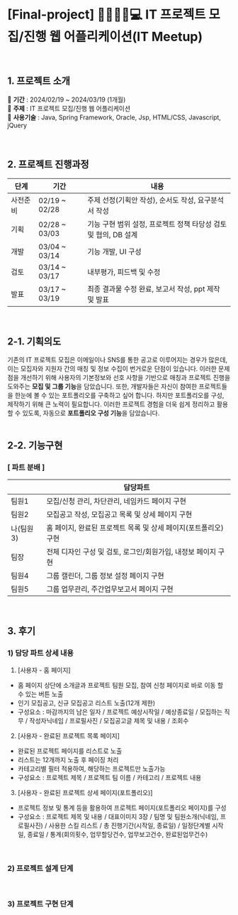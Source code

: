 # [Final-project] 👨‍👨‍👧‍👦💻 IT 프로젝트 모집/진행 웹 어플리케이션(IT Meetup)
<br>

## 1. 프로젝트 소개
📌 **기간** : 2024/02/19 ~ 2024/03/19 (1개월)<br>
📌 **주제** : IT 프로젝트 모집/진행 웹 어플리케이션<br>
📌 **사용기술** : Java, Spring Framework, Oracle, Jsp, HTML/CSS, Javascript, jQuery<br>
<br><br>

## 2. 프로젝트 진행과정
| 단계 | 기간 | 내용 |
|--|--|--|
| 사전준비 | 02/19 ~ 02/28 | 주제 선정(기획안 작성), 순서도 작성, 요구분석서 작성 |
| 기획 | 02/28 ~ 03/03 | 기능 구현 범위 설정, 프로젝트 정책 타당성 검토 및 협의, DB 설계 |
| 개발 | 03/04 ~ 03/14 | 기능 개발, UI 구성 |
| 검토 | 03/14 ~ 03/17 | 내부평가, 피드백 및 수정 |
| 발표 | 03/17 ~ 03/19 | 최종 결과물 수정 완료, 보고서 작성, ppt 제작 및 발표 |

<br>

## 2-1. 기획의도
기존의 IT 프로젝트 모집은 이메일이나 SNS를 통한 공고로 이루어지는 경우가 많은데, 이는 모집자와 지원자 간의 매칭 및 정보 수집이 번거로운 단점이 있습니다. 이러한 문제점을 개선하기 위해 사용자의 기본정보와 선호 사항을 기반으로 매칭과 프로젝트 진행을 도와주는 **모집 및 그룹 기능**을 담았습니다. 또한, 개발자들은 자신이 참여한 프로젝트들을 한눈에 볼 수 있는 포트폴리오를 구축하고 싶어 합니다. 하지만 포트폴리오를 구성, 제작하기 위해 큰 노력이 필요합니다. 이러한 프로젝트 경험을 더욱 쉽게 정리하고 활용할 수 있도록, 자동으로 **포트폴리오 구성 기능**을 담았습니다.
<br><br>

## 2-2. 기능구현

### [ 파트 분배 ]
|  | 담당파트 |
|--|--|
| 팀원1 | 모집/신청 관리, 차단관리, 네임카드 페이지 구현 |
| 팀원2 | 모집공고 작성, 모집공고 목록 및 상세 페이지 구현 |
| 나(팀원3) | 홈 페이지, 완료된 프로젝트 목록 및 상세 페이지(포트폴리오) 구현 |
| 팀장 | 전체 디자인 구성 및 검토, 로그인/회원가입, 내정보 페이지 구현 |
| 팀원4 | 그룹 캘린더, 그룹 정보 설정 페이지 구현 |
| 팀원5 | 그룹 업무관리, 주간업무보고서 페이지 구현 |

<br>

## 3. 후기

### 1) 담당 파트 상세 내용
1. [사용자 - 홈 페이지]<br>
- 홈 페이지 상단에 소개글과 프로젝트 팀원 모집, 참여 신청 페이지로 바로 이동 할 수 있는 버튼 노출
- 인기 모집공고, 신규 모집공고 리스트 노출(12개 제한)
- 구성요소 : 마감까지의 남은 일자 / 프로젝트 예상시작일 / 예상종료일 / 모집하는 직무 / 작성자닉네임 / 프로필사진 / 모집공고글 제목 및 내용 / 조회수

2.  [사용자 - 완료된 프로젝트 목록 페이지] <br>
- 완료된 프로젝트 페이지를 리스트로 노출
- 리스트는 12개까지 노출 후 페이징 처리
- 카테고리별 필터 적용하여, 해당하는 프로젝트만 노출가능
- 구성요소 : 프로젝트 제목 / 프로젝트 팀 이름 / 카테고리 / 프로젝트 내용

3.  [사용자 - 완료된 프로젝트 상세 페이지(포트폴리오)] <br>
- 프로젝트 정보 및 통계 등을 활용하여 프로젝트 페이지(포트폴리오 페이지)를 구성
- 구성요소 : 프로젝트 제목 및 내용 / 대표이미지 3장 / 팀명 및 팀원소개(닉네임, 프로필사진) / 사용한 스킬 리스트 / 총 진행기간(시작일, 종료일) / 일정단계별 시작일, 종료일 / 통계(회의횟수, 업무할당건수, 업무보고건수, 완료된업무건수)

<br>

### 2) 프로젝트 설계 단계

<br>

### 3) 프로젝트 구현 단계

